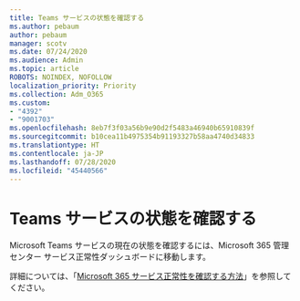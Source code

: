 ```yaml
---
title: Teams サービスの状態を確認する
ms.author: pebaum
author: pebaum
manager: scotv
ms.date: 07/24/2020
ms.audience: Admin
ms.topic: article
ROBOTS: NOINDEX, NOFOLLOW
localization_priority: Priority
ms.collection: Adm_O365
ms.custom:
- "4392"
- "9001703"
ms.openlocfilehash: 8eb7f3f03a56b9e90d2f5483a46940b65910839f
ms.sourcegitcommit: b10cea11b4975354b91193327b58aa4740d34833
ms.translationtype: HT
ms.contentlocale: ja-JP
ms.lasthandoff: 07/28/2020
ms.locfileid: "45440566"
---
```

# <a name="check-teams-service-status"></a>Teams サービスの状態を確認する

Microsoft Teams サービスの現在の状態を確認するには、Microsoft 365 管理センター サービス正常性ダッシュボードに移動します。

詳細については、「[Microsoft 365 サービス正常性を確認する方法](https://docs.microsoft.com/office365/enterprise/view-service-health)」を参照してください。